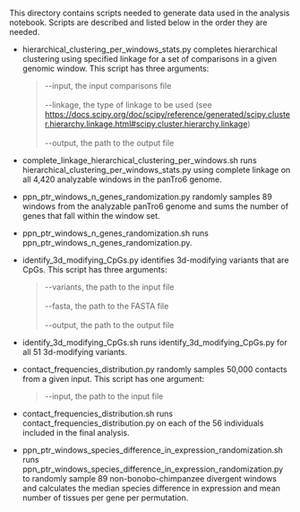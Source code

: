 This directory contains scripts needed to generate data used in the analysis notebook. Scripts are described and listed below in the order they are needed.

- hierarchical_clustering_per_windows_stats.py completes hierarchical clustering using specified linkage for a set of comparisons in a given genomic window. This script has three arguments:<br>
	>--input, the input comparisons file<br><br>
	--linkage, the type of linkage to be used (see https://docs.scipy.org/doc/scipy/reference/generated/scipy.cluster.hierarchy.linkage.html#scipy.cluster.hierarchy.linkage)<br><br>
	--output, the path to the output file

- complete_linkage_hierarchical_clustering_per_windows.sh runs hierarchical_clustering_per_windows_stats.py using complete linkage on all 4,420 analyzable windows in the panTro6 genome.

- ppn_ptr_windows_n_genes_randomization.py randomly samples 89 windows from the analyzable panTro6 genome and sums the number of genes that fall within the window set.

- ppn_ptr_windows_n_genes_randomization.sh runs ppn_ptr_windows_n_genes_randomization.py.

- identify_3d_modifying_CpGs.py identifies 3d-modifying variants that are CpGs. This script has three arguments:<br>
	>--variants, the path to the input file<br><br>
	--fasta, the path to the FASTA file<br><br>
	--output, the path to the output file

- identify_3d_modifying_CpGs.sh runs identify_3d_modifying_CpGs.py for all 51 3d-modifying variants.

- contact_frequencies_distribution.py randomly samples 50,000 contacts from a given input.  This script has one argument:<br>
	>--input, the path to the input file

- contact_frequencies_distribution.sh runs contact_frequencies_distribution.py on each of the 56 individuals included in the final analysis.

- ppn_ptr_windows_species_difference_in_expression_randomization.sh runs ppn_ptr_windows_species_difference_in_expression_randomization.py to randomly sample 89 non-bonobo-chimpanzee divergent windows and calculates the median species difference in expression and mean number of tissues per gene per permutation.